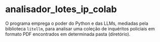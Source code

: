 # analisador_lotes_ip_colab
O programa emprega o poder do Python e das LLMs, mediadas pela biblioteca `litellm`, para analisar uma coleção de inquéritos policiais em formato PDF encontrados em determinada pasta (diretório).
